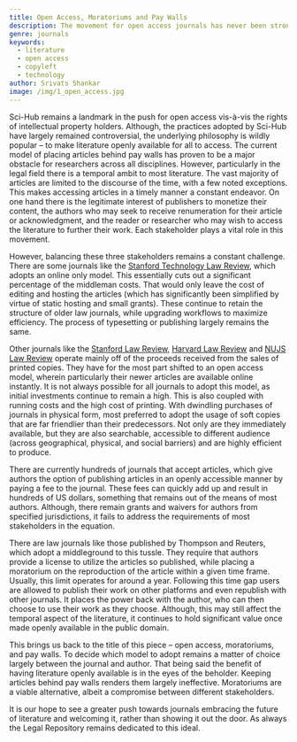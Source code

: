 ```yaml
---
title: Open Access, Moratoriums and Pay Walls
description: The movement for open access journals has never been stronger, but are there any alternatives?
genre: journals
keywords:
  - literature
  - open access
  - copyleft
  - technology
author: Srivats Shankar
image: /img/1_open_access.jpg
---
```


Sci-Hub remains a landmark in the push for open access vis-à-vis the rights of intellectual property holders. Although, the practices adopted by Sci-Hub have largely remained controversial, the underlying philosophy is wildly popular – to make literature openly available for all to access. The current model of placing articles behind pay walls has proven to be a major obstacle for researchers across all disciplines. However, particularly in the legal field there is a temporal ambit to most literature. The vast majority of articles are limited to the discourse of the time, with a few noted exceptions. This makes accessing articles in a timely manner a constant endeavor. On one hand there is the legitimate interest of publishers to monetize their content, the authors who may seek to receive renumeration for their article or acknowledgment, and the reader or researcher who may wish to access the literature to further their work. Each stakeholder plays a vital role in this movement.

However, balancing these three stakeholders remains a constant challenge. There are some journals like the <a href="https://law.stanford.edu/stanford-technology-law-review-stlr/" target="blank">Stanford Technology Law Review</a>, which adopts an online only model. This essentially cuts out a significant percentage of the middleman costs. That would only leave the cost of editing and hosting the articles (which has significantly been simplified by virtue of static hosting and small grants). These continue to retain the structure of older law journals, while upgrading workflows to maximize efficiency. The process of typesetting or publishing largely remains the same.

Other journals like the <a href="https://www.stanfordlawreview.org/" target="blank">Stanford Law Review</a>, <a href="https://harvardlawreview.org/" target="blank">Harvard Law Review</a> and <a href="http://nujslawreview.org/" target="blank">NUJS Law Review</a> operate mainly off of the proceeds received from the sales of printed copies. They have for the most part shifted to an open access model, wherein particularly their newer articles are available online instantly. It is not always possible for all journals to adopt this model, as initial investments continue to remain a high. This is also coupled with running costs and the high cost of printing. With dwindling purchases of journals in physical form, most preferred to adopt the usage of soft copies that are far friendlier than their predecessors. Not only are they immediately available, but they are also searchable, accessible to different audience (across geographical, physical, and social barriers) and are highly efficient to produce.

There are currently hundreds of journals that accept articles, which give authors the option of publishing articles in an openly accessible manner by paying a fee to the journal. These fees can quickly add up and result in hundreds of US dollars, something that remains out of the means of most authors. Although, there remain grants and waivers for authors from specified jurisdictions, it fails to address the requirements of most stakeholders in the equation.

There are law journals like those published by Thompson and Reuters, which adopt a middleground to this tussle. They require that authors provide a license to utilize the articles so published, while placing a moratorium on the reproduction of the article within a given time frame. Usually, this limit operates for around a year. Following this time gap users are allowed to publish their work on other platforms and even republish with other journals. It places the power back with the author, who can then choose to use their work as they choose. Although, this may still affect the temporal aspect of the literature, it continues to hold significant value once made openly available in the public domain.

This brings us back to the title of this piece – open access, moratoriums, and pay walls. To decide which model to adopt remains a matter of choice largely between the journal and author. That being said the benefit of having literature openly available is in the eyes of the beholder. Keeping articles behind pay walls renders them largely ineffective. Moratoriums are a viable alternative, albeit a compromise between different stakeholders.

It is our hope to see a greater push towards journals embracing the future of literature and welcoming it, rather than showing it out the door. As always the Legal Repository remains dedicated to this ideal.

